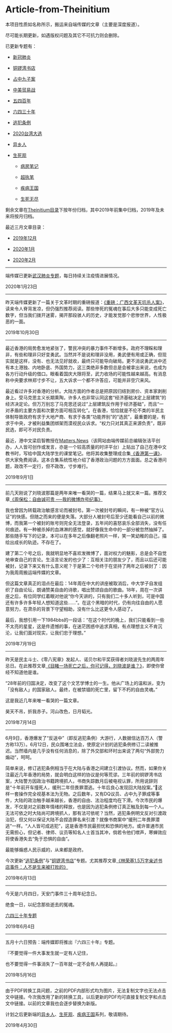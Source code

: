 # Article-from-Theinitium

本项目性质如名称所示，搬运来自端传媒的文章（主要是深度报道）。

尽可能长期更新，如遇版权问题及其它不可抗力则会删除。

已更新专题有：

- [新冠肺炎](./Theinitium/新冠肺炎)

- [铜锣湾书店](./Theinitium/铜锣湾书店)

- [占中九子案](./Theinitium/占中九子案)

- [中美贸易战](./Theinitium/中美贸易战)

- [五四百年](./Theinitium/五四百年)

- [六四三十年](./Theinitium/六四三十年)

- [逃犯条例](./Theinitium/逃犯条例)

- [2020台湾大选](./Theinitium/2020台湾大选)

- [异乡人](./Theinitium/异乡人)

- [生死观](./Theinitium/生死观)

   - [病房笔记](./Theinitium/生死观/病房笔记)

   - [超执笔](./Theinitium/生死观/超执笔)

   - [疾病王国](./Theinitium/生死观/疾病王国)

   - [生死无尽](./Theinitium/生死观/生死无尽)

剩余文章在[Theinitium目录](./Theinitium)下按年份归档，其中2019年前集中归档，2019年及未来将按月归档。

最近三月文章目录：

- [2019年12月](./Theinitium/2019年/12月)

- [2020年1月](./Theinitium/2020年/1月)

- [2020年2月](./Theinitium/2020年/2月)

---

端传媒已更新[武汉肺炎专题](./Theinitium/武汉肺炎)，每日持续关注疫情进展情况。

2020年1月23日

---

昨天端传媒更新了一篇关于文革时期的重磅报道：[《重磅：广西文革天坑杀人案》](./Theinitium/2019年/10月/20191029-重磅：广西文革天坑杀人案.pdf)，读来令人脊背发凉，但仍强烈推荐阅读。那些惨死的冤魂在事后大多只能变成死亡数字，但当我们拨开迷雾，揭开那段骇人的历史，才能发觉那个悲惨世界，人性极恶的一面。

2019年10月30日

---

最近香港的局势愈发地紧张了，警民冲突的暴力事件不断增多。政府不理睬和理非，有些和理非只好变勇武。当然并不是说和理非没用，勇武便有用或正确，但现实就是这样，没有、也无法见好就收，最终只可能导向破局。更不消说勇武派中还有本土港独、内地卧底、外国势力，这三类绝非多数但总是会被拿出来说，也成为各方行动升级的借口。眼看着国庆大限将至，武力收场的可能性越来越高。有消息称中央要求林郑寸步不让，五大诉求一个都不许答应，可能并非空穴来风。

最近看过许多对香港的分析。大陆方面的作者总是把原因归结到房价、资本家剥削身上。受马克思主义长期熏陶，许多人也非常认同这套“经济基础决定上层建筑”的经济决定论。但万万别忘了马克思还说过“上层建筑反作用于经济基础”，而且“一对矛盾的主要方面和次要方面可相互转化”。在香港，恰恰就是不伦不类的半民主体制导致政府有求于大地产商、有求于各类“功能界别”的“选民”，最重要的是，有求于中央，才被利益集团绑架而漠视民众诉求。“权力只对其真正来源负责”，既非民选，即可不对民负责。

最近，港中文梁启智教授在[Matters.News](https://matters.news/)（该网站由端传媒前总编辑张洁平创办，人人皆可创作或发言，亦是一个较高质量的时评平台）上贴出了自己在港中文教书时，写给中国大陆学生的课堂笔记。他将其收集整理成合集[《香港第一课》](./Theinitium/香港第一课.pdf)，供大家免费阅读。这本合集系统性地介绍了香港政治问题的方方面面。总之香港问题，政改不一定行，但不政改，寸步难行。

2019年9月1日

---

前几天刚说了刘晓波那篇是两年来唯一看哭的一篇，结果马上就又来一篇。推荐文章[《周保松：自由诚可贵 ──我的微博炸号纪事》](./Theinitium/2019年/7月/20190716-周保松：自由诚可贵──我的微博炸号纪事.pdf)

我也曾因为转载政治敏感言论而被封号。第一次被封号的瞬间，有一种被“官方认证”的快感。但随之而来的便是失落。大部分人被封号后至少还能看自己以前的微博，而我第一个被封的账号则完全无法登录，五年间的喜怒哀乐全部消失，没有任何痕迹。有一种被杀掉的血淋淋的感觉，就好像我生命中的一部分被忽然抽掉了。那些随手写下的记录，本可以在多年之后像翻老照片一样，笑一笑幼稚的自己，描绘出成长的轨迹。不存在了。

建了第二个号之后，我就明显地不喜欢发微博了，面对权力的魅影，总是会不自觉地审查自己的言论。生活言论发的也少了：互相关注的朋友少了，而且以后还可能被封，记录下来又有什么意义呢？于是第二个号终于在坚持了两年之后被封了：因为我周周搬运端传媒的文章。

但这篇文章真正的泪点在最后：14年周在中大的讲座被取消后，中大学子自发组织了自由论坛，朗诵赞美自由的诗歌，唱出赞颂自由的歌曲。18年，周在一次讲座之后，有位同学红着眼对他说“你今天讲的，只有我们二十多人听到，可是中国还有许多许多年轻人想知道这些……”。在这个黑暗的时代，仍有向往自由的人愿意努力，在肃杀的背景下守望相助，没有什么比这更令人感动了。

最后，我想引用一下1984bbs的一段话：“在这个时代的晚上，我们只能看到一些不太亮的星星，这是件遗憾的事，在迷茫困惑中追求真相，有点理想主义不肯沉沦，让我们面对现实，让我们忠于理想。”

2019年7月19日

---

昨天是民主斗士、《零八宪章》发起人、诺贝尔和平奖获得者刘晓波先生的两周年忌日。在此推荐文章[《目睹一场死亡之后，你可记得，刘晓波是谁？》](./Theinitium/2019年前/20170714-目睹一场死亡之后，你可记得，刘晓波是谁？.pdf)，即使你曾经不知道他是谁。

“28年前的归国决定，改变了这个文艺学博士的一生。他从广场上的温和派，变为「没有敌人」的国家敌人。最终，在被禁锢的死亡里，留下不朽的自由灵魂。”

这是我近几年来唯一看哭的一篇文章。

昊天不吊，折我赤子。河山改色，日月韬光。

2019年7月14日

---

6月9日，香港爆发了“反送中”（即反逃犯条例）大游行，人数据信达百万人（警方称13万）。6月12日，民众围堵立法会，使原定计划的逃犯条例修订二读被推迟。当然墙内是几乎没有任何消息的，除了外交部和环时出来说了两句“外部势力煽动”，呵呵。

简单来说，修订逃犯条例相当于在大陆与香港之间建立引渡协议。然而，如果你关注最近几年香港的局势，就会明白这样的协议是何等荒谬。三年前的铜锣湾书店案，大陆警方因政治书籍跨境抓人，书商失踪数月后被电视认罪，所用说辞则是“十年前开车撞死人，缓刑二年但畏罪潜逃。十年后良心发现回大陆投案。”🤮这样一套操作完全视基本法为无物。之后数年，又有DQ议员、占中九子罪成等事件，大陆的政治触手越来越长，香港的自由、法治程度均在下滑。今次市民的爆发，不仅是对之前数年情绪的释放，也是因为逃犯条例修订真正触及到每一个人。无法可依之时大陆尚可跨境抓人，那有法可依呢？当然，逃犯条例明文反对引渡政治犯，但又何以保证大陆不会捏造罪名来引渡？就像书商案中“缓刑二年畏罪潜逃”一样。“人人皆可成逃犯”，这是香港市民最担忧和恐惧的地方。或许普通市民无需担心，但记者、律师、议员等知名人士首当其冲，倘若令他们噤声，寒蝉效应将使香港失去“免于恐惧的自由”。

最能够煽惑人民示威的，从来都是政府。

今次更新“[逃犯条例](./Theinitium/逃犯条例)”与“[铜锣湾书店](./Theinitium/铜锣湾书店)”专题。尤其推荐文章[《林荣基1.5万字亲述书店事件：人不是生来被打败的》](./Theinitium/铜锣湾书店/20160806-林荣基1.5万字亲述书店事件：人不是生来被打败的.pdf)

2019年6月13日

---

今天是六月四日，天安门事件三十周年纪念日。

绝食一日，以纪念那些逝去的冤魂。

[六四三十年专题](./Theinitium/六四三十年)

2019年6月4日

---

五月十六日预告：端传媒即将推出『六四三十年』专题。

『不要觉得一件大事发生就一定有人记住，

也不要觉得一件事消失了一百年就一定不会有人再提起。』

2019年5月16日

---

由于PDF转换工具问题，之前的PDF内部形式均为图片，无法复制文字也无法点击文中链接。今次我改用了新的转换工具，以后更新的PDF均可直接复制文字和点击文中链接。以前的文章我也会逐步替换为新版。

计划之后更新端的[异乡人](./Theinitium/异乡人)、[生死观](./Theinitium/生死观)、[疾病王国](./Theinitium/生死观/疾病王国)系列，敬请期待。

2019年4月30日